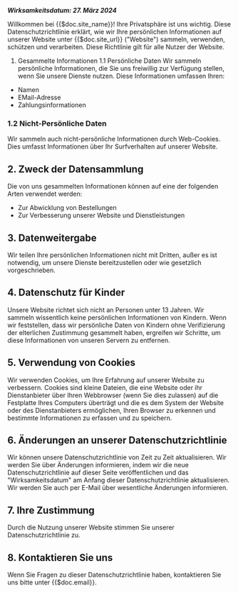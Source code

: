 ***Wirksamkeitsdatum: 27. März 2024***

Willkommen bei {{$doc.site_name}}! Ihre Privatsphäre ist uns wichtig. Diese Datenschutzrichtlinie erklärt, wie wir Ihre persönlichen Informationen auf unserer Website unter {{$doc.site_url}} ("Website") sammeln, verwenden, schützen und verarbeiten. Diese Richtlinie gilt für alle Nutzer der Website.

1. Gesammelte Informationen
1.1 Persönliche Daten
Wir sammeln persönliche Informationen, die Sie uns freiwillig zur Verfügung stellen, wenn Sie unsere Dienste nutzen. Diese Informationen umfassen Ihren:

- Namen
- EMail-Adresse
- Zahlungsinformationen

### 1.2 Nicht-Persönliche Daten
Wir sammeln auch nicht-persönliche Informationen durch Web-Cookies. Dies umfasst Informationen über Ihr Surfverhalten auf unserer Website.

## 2. Zweck der Datensammlung
Die von uns gesammelten Informationen können auf eine der folgenden Arten verwendet werden:

- Zur Abwicklung von Bestellungen
- Zur Verbesserung unserer Website und Dienstleistungen

## 3. Datenweitergabe
Wir teilen Ihre persönlichen Informationen nicht mit Dritten, außer es ist notwendig, um unsere Dienste bereitzustellen oder wie gesetzlich vorgeschrieben.

## 4. Datenschutz für Kinder
Unsere Website richtet sich nicht an Personen unter 13 Jahren. Wir sammeln wissentlich keine persönlichen Informationen von Kindern. Wenn wir feststellen, dass wir persönliche Daten von Kindern ohne Verifizierung der elterlichen Zustimmung gesammelt haben, ergreifen wir Schritte, um diese Informationen von unseren Servern zu entfernen.

## 5. Verwendung von Cookies
Wir verwenden Cookies, um Ihre Erfahrung auf unserer Website zu verbessern. Cookies sind kleine Dateien, die eine Website oder ihr Dienstanbieter über Ihren Webbrowser (wenn Sie dies zulassen) auf die Festplatte Ihres Computers überträgt und die es dem System der Website oder des Dienstanbieters ermöglichen, Ihren Browser zu erkennen und bestimmte Informationen zu erfassen und zu speichern.

## 6. Änderungen an unserer Datenschutzrichtlinie
Wir können unsere Datenschutzrichtlinie von Zeit zu Zeit aktualisieren. Wir werden Sie über Änderungen informieren, indem wir die neue Datenschutzrichtlinie auf dieser Seite veröffentlichen und das "Wirksamkeitsdatum" am Anfang dieser Datenschutzrichtlinie aktualisieren. Wir werden Sie auch per E-Mail über wesentliche Änderungen informieren.

## 7. Ihre Zustimmung
Durch die Nutzung unserer Website stimmen Sie unserer Datenschutzrichtlinie zu.

## 8. Kontaktieren Sie uns
Wenn Sie Fragen zu dieser Datenschutzrichtlinie haben, kontaktieren Sie uns bitte unter {{$doc.email}}.